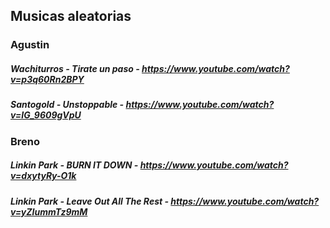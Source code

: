 ## Musicas aleatorias

### Agustin

##### Wachiturros - Tirate un paso - https://www.youtube.com/watch?v=p3q60Rn2BPY
##### Santogold - Unstoppable - https://www.youtube.com/watch?v=IG_9609gVpU

### Breno
##### Linkin Park - BURN IT DOWN - https://www.youtube.com/watch?v=dxytyRy-O1k
##### Linkin Park - Leave Out All The Rest - https://www.youtube.com/watch?v=yZIummTz9mM
